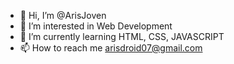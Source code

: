 - 👋 Hi, I’m @ArisJoven
- 👀 I’m interested in Web Development
- 🌱 I’m currently learning HTML, CSS, JAVASCRIPT
- 📫 How to reach me arisdroid07@gmail.com

<!---
ArisJoven/ArisJoven is a ✨ special ✨ repository because its `README.md` (this file) appears on your GitHub profile.
You can click the Preview link to take a look at your changes.
--->
